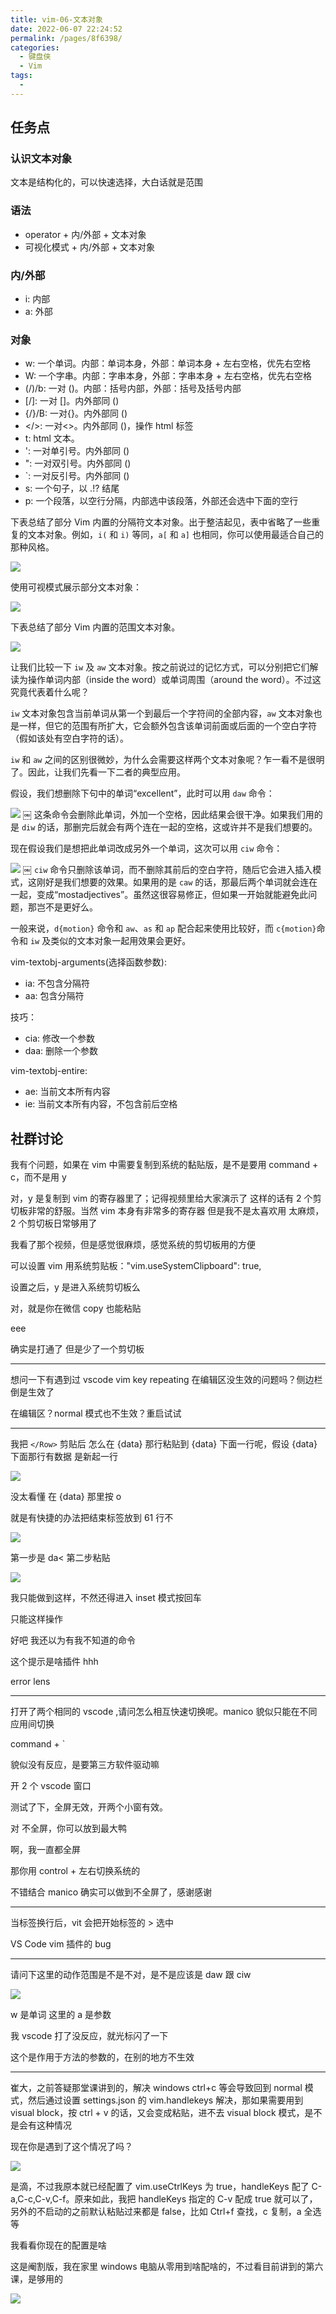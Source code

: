 ```yaml
---
title: vim-06-文本对象
date: 2022-06-07 22:24:52
permalink: /pages/8f6398/
categories:
  - 键盘侠
  - Vim
tags:
  -
---
```


## 任务点

### 认识文本对象

文本是结构化的，可以快速选择，大白话就是范围

### 语法

- operator + 内/外部 + 文本对象
- 可视化模式 + 内/外部 + 文本对象

### 内/外部

- i: 内部
- a: 外部

### 对象

- w: 一个单词。内部：单词本身，外部：单词本身 + 左右空格，优先右空格
- W: 一个字串。内部：字串本身，外部：字串本身 + 左右空格，优先右空格
- (/)/b: 一对 ()。内部：括号内部，外部：括号及括号内部
- [/]: 一对 []。内外部同 ()
- {/}/B: 一对{}。内外部同 ()
- </>: 一对<>。内外部同 ()，操作 html 标签
- t: html 文本。
- ': 一对单引号。内外部同 ()
- ": 一对双引号。内外部同 ()
- `: 一对反引号。内外部同 ()
- s: 一个句子，以 .!? 结尾
- p: 一个段落，以空行分隔，内部选中该段落，外部还会选中下面的空行

下表总结了部分 Vim 内置的分隔符文本对象。出于整洁起见，表中省略了一些重复的文本对象。例如，`i(` 和 `i)` 等同，`a[` 和 `a]` 也相同，你可以使用最适合自己的那种风格。

![](../../.vuepress/public/img/vim/097.jpg)

使用可视模式展示部分文本对象：

![](../../.vuepress/public/img/vim/098.jpg)

下表总结了部分 Vim 内置的范围文本对象。

![](../../.vuepress/public/img/vim/099.jpg)

让我们比较一下 `iw` 及 `aw` 文本对象。按之前说过的记忆方式，可以分别把它们解读为操作单词内部（inside the word）或单词周围（around the word）。不过这究竟代表着什么呢？

`iw` 文本对象包含当前单词从第一个到最后一个字符间的全部内容，`aw` 文本对象也是一样，但它的范围有所扩大，它会额外包含该单词前面或后面的一个空白字符（假如该处有空白字符的话）。

`iw` 和 `aw` 之间的区别很微妙，为什么会需要这样两个文本对象呢？乍一看不是很明了。因此，让我们先看一下二者的典型应用。

假设，我们想删除下句中的单词“excellent”，此时可以用 `daw` 命令：

![](../../.vuepress/public/img/vim/100.jpg)
￼
这条命令会删除此单词，外加一个空格，因此结果会很干净。如果我们用的是 `diw` 的话，那删完后就会有两个连在一起的空格，这或许并不是我们想要的。

现在假设我们是想把此单词改成另外一个单词，这次可以用 `ciw` 命令：

![](../../.vuepress/public/img/vim/101.jpg)
￼
`ciw` 命令只删除该单词，而不删除其前后的空白字符，随后它会进入插入模式，这刚好是我们想要的效果。如果用的是 `caw` 的话，那最后两个单词就会连在一起，变成“mostadjectives”。虽然这很容易修正，但如果一开始就能避免此问题，那岂不是更好么。

一般来说，`d{motion}` 命令和 `aw`、`as` 和 `ap` 配合起来使用比较好，而 `c{motion}`命令和 `iw` 及类似的文本对象一起用效果会更好。

vim-textobj-arguments(选择函数参数):

- ia: 不包含分隔符
- aa: 包含分隔符

技巧：

- cia: 修改一个参数
- daa: 删除一个参数

vim-textobj-entire:

- ae: 当前文本所有内容
- ie: 当前文本所有内容，不包含前后空格

## 社群讨论

我有个问题，如果在 vim 中需要复制到系统的黏贴版，是不是要用 command + c，而不是用 y

对，y 是复制到 vim 的寄存器里了；记得视频里给大家演示了 这样的话有 2 个剪切板非常的舒服。当然 vim 本身有非常多的寄存器 但是我不是太喜欢用 太麻烦，2 个剪切板日常够用了

我看了那个视频，但是感觉很麻烦，感觉系统的剪切板用的方便

可以设置 vim 用系统剪贴板："vim.useSystemClipboard": true,

设置之后，y 是进入系统剪切板么

对，就是你在微信 copy 也能粘贴

eee

确实是打通了 但是少了一个剪切板

<hr />

想问一下有遇到过 vscode vim key repeating 在编辑区没生效的问题吗？侧边栏倒是生效了

在编辑区？normal 模式也不生效？重启试试

<hr />

我把 `</Row>` 剪贴后 怎么在 {data} 那行粘贴到 {data} 下面一行呢，假设 {data} 下面那行有数据 是新起一行

![](../../.vuepress/public/img/vim/012.png)

没太看懂 在 {data} 那里按 o

就是有快捷的办法把结束标签放到 61 行不

![](../../.vuepress/public/img/vim/013.png)

第一步是 da< 第二步粘贴

![](../../.vuepress/public/img/vim/014.png)

我只能做到这样，不然还得进入 inset 模式按回车

只能这样操作

好吧 我还以为有我不知道的命令

这个提示是啥插件 hhh

error lens

<hr />

打开了两个相同的 vscode ,请问怎么相互快速切换呢。manico 貌似只能在不同应用间切换

command + `

貌似没有反应，是要第三方软件驱动嘛

开 2 个 vscode 窗口

测试了下，全屏无效，开两个小窗有效。

对 不全屏，你可以放到最大鸭

啊，我一直都全屏

那你用 control + 左右切换系统的

不错结合 manico 确实可以做到不全屏了，感谢感谢

<hr />

当标签换行后，vit 会把开始标签的 > 选中

VS Code vim 插件的 bug

<hr />

请问下这里的动作范围是不是不对，是不是应该是 daw 跟 ciw

![](../../.vuepress/public/img/vim/015.png)

w 是单词 这里的 a 是参数

我 vscode 打了没反应，就光标闪了一下

这个是作用于方法的参数的，在别的地方不生效

<hr />

崔大，之前答疑那堂课讲到的，解决 windows ctrl+c 等会导致回到 normal 模式，然后通过设置 settings.json 的 vim.handlekeys 解决，那如果需要用到 visual block，按 ctrl + v 的话，又会变成粘贴，进不去 visual block 模式，是不是会有这种情况

现在你是遇到了这个情况了吗？

![](../../.vuepress/public/img/vim/016.png)

是滴，不过我原本就已经配置了 vim.useCtrlKeys 为 true，handleKeys 配了 C-a,C-c,C-v,C-f。原来如此，我把 handleKeys 指定的 C-v 配成 true 就可以了，另外的不启动的之前默认粘贴过来都是 false，比如 Ctrl+f 查找，c 复制，a 全选等

我看看你现在的配置是啥

这是阉割版，我在家里 windows 电脑从零用到啥配啥的，不过看目前讲到的第六课，是够用的

![](../../.vuepress/public/img/vim/017.png)
